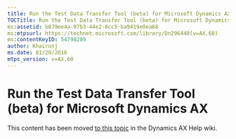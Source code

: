 ```yaml
---
title: Run the Test Data Transfer Tool (beta) for Microsoft Dynamics AX
TOCTitle: Run the Test Data Transfer Tool (beta) for Microsoft Dynamics AX
ms:assetid: b879ee4a-97b3-44e2-8cc5-ba9419e8ea68
ms:mtpsurl: https://technet.microsoft.com/library/Dn296448(v=AX.60)
ms:contentKeyID: 54798289
author: Khairunj
ms.date: 01/20/2016
mtps_version: v=AX.60
---
```


# Run the Test Data Transfer Tool (beta) for Microsoft Dynamics AX 


This content has been moved [to this topic](https://ax.help.dynamics.com/en/wiki/run-the-test-data-transfer-tool-beta-for-microsoft-dynamics-ax/) in the Dynamics AX Help wiki.

  


